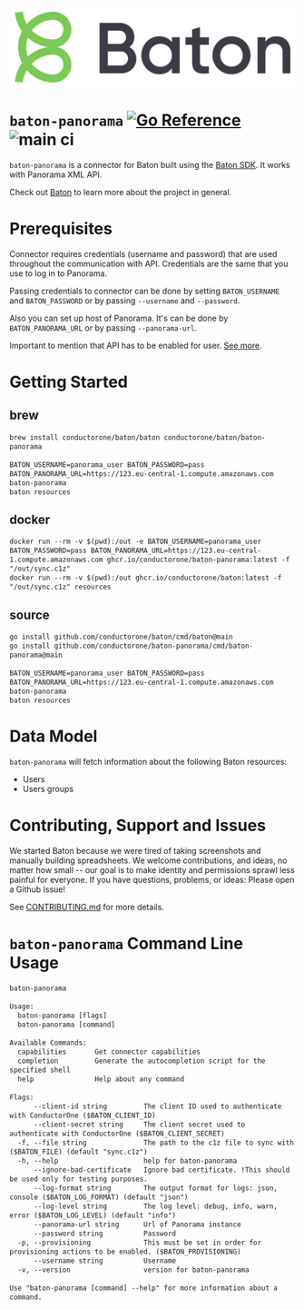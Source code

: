 ![Baton Logo](./docs/images/baton-logo.png)

# `baton-panorama` [![Go Reference](https://pkg.go.dev/badge/github.com/conductorone/baton-panorama.svg)](https://pkg.go.dev/github.com/conductorone/baton-panorama) ![main ci](https://github.com/conductorone/baton-panorama/actions/workflows/main.yaml/badge.svg)

`baton-panorama` is a connector for Baton built using the [Baton SDK](https://github.com/conductorone/baton-sdk). It works with Panorama XML API.

Check out [Baton](https://github.com/conductorone/baton) to learn more about the project in general.

# Prerequisites

Connector requires credentials (username and password) that are used throughout the communication with API. Credentials are the same that you use to log in to Panorama.

Passing credentials to connector can be done by setting `BATON_USERNAME` and `BATON_PASSWORD` or by passing `--username` and `--password`.

Also you can set up host of Panorama. It's can be done by `BATON_PANORAMA_URL` or by passing `--panorama-url`. 

Important to mention that API has to be enabled for user. [See more](https://docs.paloaltonetworks.com/pan-os/10-2/pan-os-panorama-api/get-started-with-the-pan-os-xml-api/enable-api-access).

# Getting Started

## brew

```
brew install conductorone/baton/baton conductorone/baton/baton-panorama

BATON_USERNAME=panorama_user BATON_PASSWORD=pass BATON_PANORAMA_URL=https://123.eu-central-1.compute.amazonaws.com baton-panorama
baton resources
```

## docker

```
docker run --rm -v $(pwd):/out -e BATON_USERNAME=panorama_user BATON_PASSWORD=pass BATON_PANORAMA_URL=https://123.eu-central-1.compute.amazonaws.com ghcr.io/conductorone/baton-panorama:latest -f "/out/sync.c1z"
docker run --rm -v $(pwd):/out ghcr.io/conductorone/baton:latest -f "/out/sync.c1z" resources
```

## source

```
go install github.com/conductorone/baton/cmd/baton@main
go install github.com/conductorone/baton-panorama/cmd/baton-panorama@main

BATON_USERNAME=panorama_user BATON_PASSWORD=pass BATON_PANORAMA_URL=https://123.eu-central-1.compute.amazonaws.com baton-panorama
baton resources
```

# Data Model

`baton-panorama` will fetch information about the following Baton resources:

- Users
- Users groups

# Contributing, Support and Issues

We started Baton because we were tired of taking screenshots and manually building spreadsheets. We welcome contributions, and ideas, no matter how small -- our goal is to make identity and permissions sprawl less painful for everyone. If you have questions, problems, or ideas: Please open a Github Issue!

See [CONTRIBUTING.md](https://github.com/ConductorOne/baton/blob/main/CONTRIBUTING.md) for more details.

# `baton-panorama` Command Line Usage

```
baton-panorama

Usage:
  baton-panorama [flags]
  baton-panorama [command]

Available Commands:
  capabilities       Get connector capabilities
  completion         Generate the autocompletion script for the specified shell
  help               Help about any command

Flags:
      --client-id string         The client ID used to authenticate with ConductorOne ($BATON_CLIENT_ID)
      --client-secret string     The client secret used to authenticate with ConductorOne ($BATON_CLIENT_SECRET)
  -f, --file string              The path to the c1z file to sync with ($BATON_FILE) (default "sync.c1z")
  -h, --help                     help for baton-panorama
      --ignore-bad-certificate   Ignore bad certificate. !This should be used only for testing purposes.
      --log-format string        The output format for logs: json, console ($BATON_LOG_FORMAT) (default "json")
      --log-level string         The log level: debug, info, warn, error ($BATON_LOG_LEVEL) (default "info")
      --panorama-url string      Url of Panorama instance
      --password string          Password
  -p, --provisioning             This must be set in order for provisioning actions to be enabled. ($BATON_PROVISIONING)
      --username string          Username
  -v, --version                  version for baton-panorama

Use "baton-panorama [command] --help" for more information about a command.
```